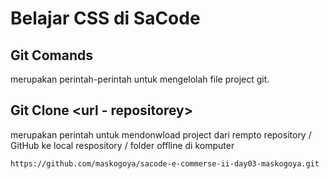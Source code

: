 # Belajar CSS di SaCode

## Git Comands

merupakan perintah-perintah untuk mengelolah file project git.

## Git Clone <url - repositorey>

merupakan perintah untuk mendonwload project dari rempto repository / GitHub ke local respository / folder offline di komputer

~~~git
https://github.com/maskogoya/sacode-e-commerse-ii-day03-maskogoya.git
